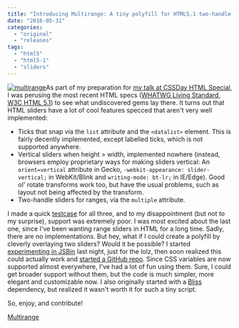 ```yaml
---
title: "Introducing Multirange: A tiny polyfill for HTML5.1 two-handle sliders"
date: "2016-05-31"
categories:
  - "original"
  - "releases"
tags:
  - "html5"
  - "html5-1"
  - "sliders"
---
```


[![multirange](images/multirange-300x206.png)](images/multirange.png)As part of my preparation for [my talk at CSSDay HTML Special](http://cssday.nl/2016/programme#lea-verou), I was perusing the most recent HTML specs ([WHATWG Living Standard](https://html.spec.whatwg.org/multipage/), [W3C HTML 5.1](https://www.w3.org/TR/html51/)) to see what undiscovered gems lay there. It turns out that HTML sliders have a lot of cool features specced that aren't very well implemented:

- Ticks that snap via the `list` attribute and the `<datalist>` element. This is fairly decently implemented, except labelled ticks, which is not supported anywhere.
- Vertical sliders when height > width, implemented nowhere (instead, browsers employ proprietary ways for making sliders vertical: An `orient=vertical` attribute in Gecko, `-webkit-appearance: slider-vertical;` in WebKit/Blink and `writing-mode: bt-lr;` in IE/Edge). Good ol' rotate transforms work too, but have the usual problems, such as layout not being affected by the transform.
- Two-handle sliders for ranges, via the `multiple` attribute.

I made a quick [testcase](http://dabblet.com/gist/0b79583e6e9c4e5e52aec5d682ac71d2) for all three, and to my disappointment (but not to my surprise), support was extremely poor. I was most excited about the last one, since I've been wanting range sliders in HTML for a long time. Sadly, there are no implementations. But hey, what if I could create a polyfill by cleverly overlaying two sliders? Would it be possible? I started [experimenting in JSBin](http://jsbin.com/risiki/edit?html,css,js,output) last night, just for the lolz, then soon realized this could actually work and [started a GitHub repo](https://github.com/leaverou/multirange). Since CSS variables are now supported almost everywhere, I've had a lot of fun using them. Sure, I could get broader support without them, but the code is much simpler, more elegant and customizable now. I also originally started with a [Bliss](http://blissfuljs.com) dependency, but realized it wasn't worth it for such a tiny script.

So, enjoy, and contribute!

[Multirange](http://leaverou.github.io/multirange/)
